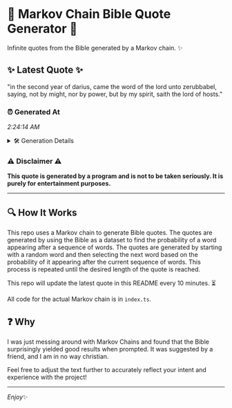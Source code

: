 # 📖 Markov Chain Bible Quote Generator 📖

Infinite quotes from the Bible generated by a Markov chain. ✨

## ✨ Latest Quote ✨
"in the second year of darius, came the word of the lord unto zerubbabel, saying, not by might, nor by power, but by my spirit, saith the lord of hosts."

### ⏰ Generated At
*2:24:14 AM*

<details>
    <summary>🛠️ Generation Details</summary>
    <p>
        <strong>🌱 Seed:</strong> in<br>
        <strong>🔄 Iterations:</strong> 29<br>
        <strong>📜 Context History:</strong><br>[ in ]: the<br>[ in, the ]: second<br>[ in, the, second ]: year<br>[ in, the, second, year ]: of<br>[ in, the, second, year, of ]: darius,<br>[ in, the, second, year, of, darius, ]: came<br>[ the, second, year, of, darius,, came ]: the<br>[ second, year, of, darius,, came, the ]: word<br>[ year, of, darius,, came, the, word ]: of<br>[ of, darius,, came, the, word, of ]: the<br>[ darius,, came, the, word, of, the ]: lord<br>[ came, the, word, of, the, lord ]: unto<br>[ the, word, of, the, lord, unto ]: zerubbabel,<br>[ word, of, the, lord, unto, zerubbabel, ]: saying,<br>[ of, the, lord, unto, zerubbabel,, saying, ]: not<br>[ the, lord, unto, zerubbabel,, saying,, not ]: by<br>[ lord, unto, zerubbabel,, saying,, not, by ]: might,<br>[ unto, zerubbabel,, saying,, not, by, might, ]: nor<br>[ zerubbabel,, saying,, not, by, might,, nor ]: by<br>[ saying,, not, by, might,, nor, by ]: power,<br>[ not, by, might,, nor, by, power, ]: but<br>[ by, might,, nor, by, power,, but ]: by<br>[ might,, nor, by, power,, but, by ]: my<br>[ nor, by, power,, but, by, my ]: spirit,<br>[ by, power,, but, by, my, spirit, ]: saith<br>[ power,, but, by, my, spirit,, saith ]: the<br>[ but, by, my, spirit,, saith, the ]: lord<br>[ by, my, spirit,, saith, the, lord ]: of<br>[ my, spirit,, saith, the, lord, of ]: hosts.<br>
    </p>
</details>

### ⚠️ Disclaimer ⚠️
**This quote is generated by a program and is not to be taken seriously. It is purely for entertainment purposes.**

---

## 🔍 How It Works

This repo uses a Markov chain to generate Bible quotes. The quotes are generated by using the Bible as a dataset to find the probability of a word appearing after a sequence of words. The quotes are generated by starting with a random word and then selecting the next word based on the probability of it appearing after the current sequence of words. This process is repeated until the desired length of the quote is reached.

This repo will update the latest quote in this README every 10 minutes. ⏳

All code for the actual Markov chain is in `index.ts`.

## ❓ Why

I was just messing around with Markov Chains and found that the Bible surprisingly yielded good results when prompted. 
It was suggested by a friend, and I am in no way christian.

Feel free to adjust the text further to accurately reflect your intent and experience with the project!

---

*Enjoy*✨
